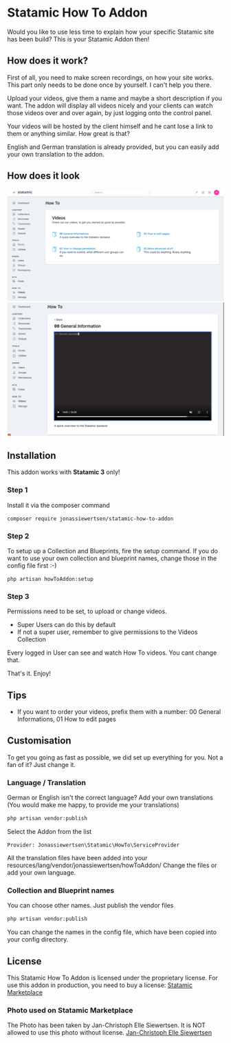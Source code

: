 # Statamic How To Addon

Would you like to use less time to explain how your specific Statamic site has been build? This is your Statamic Addon then!

## How does it work?

First of all, you need to make screen recordings, on how your site works. This part only needs to be done once by 
yourself. I can't help you there.

Upload your videos, give them a name and maybe a short description if you want. The addon will display all videos nicely 
and your clients can watch those videos over and over again, by just logging onto the control panel. 

Your videos will be hosted by the client himself and he cant lose a link to them or anything similar. How great is that?

English and German translation is already provided, but you can easily add your own translation to the addon. 

## How does it look

<img src="https://github.com/jonassiewertsen/statamic-how-to-addon/blob/master/HowToAddon-index.png?raw=true" alt="How To Addon Overview">

<img src="https://github.com/jonassiewertsen/statamic-how-to-addon/blob/master/HowToAddon-show.png?raw=true" alt="How To Addon Single Video">

## Installation 

This addon works with **Statamic 3** only!

### Step 1

Install it via the composer command
```
composer require jonassiewertsen/statamic-how-to-addon
```

### Step 2

To setup up a Collection and Blueprints, fire the setup command.
If you do want to use your own collection and blueprint names, change those in the config file first :-)

```
php artisan howToAddon:setup
```

### Step 3
Permissions need to be set, to upload or change videos. 
- Super Users can do this by default
- If not a super user, remember to give permissions to the Videos Collection

Every logged in User can see and watch How To videos. You cant change that.

That's it. Enjoy!

## Tips

- If you want to order your videos, prefix them with a number: 00 General Informations, 01 How to edit pages  

## Customisation

To get you going as fast as possible, we did set up everything for you. Not a fan of it? Just change it.

### Language / Translation

German or English isn't the correct language? Add your own translations (You would make me happy, to provide me your translations)

```php
php artisan vendor:publish
```

Select the Addon from the list
```
Provider: Jonassiewertsen\Statamic\HowTo\ServiceProvider
```

All the translation files have been added into your resources/lang/vendor/jonassiewertsen/howToAddon/
Change the files or add your own language.

### Collection and Blueprint names

You can choose other names. Just publish the vendor files

```php
php artisan vendor:publish
```

You can change the names in the config file, which have been copied into your config directory.

## License
This Statamic How To Addon is licensed under the proprietary license. For use this addon in production, you need 
to buy a license:
[Statamic Marketplace](https://statamic.com/seller/products/how-to-addon/variants/219/preview)

### Photo used on Statamic Marketplace
The Photo has been taken by Jan-Christoph Elle Siewertsen. It is NOT allowed to use this photo without license. 
[Jan-Christoph Elle Siewertsen](http://janchristophelle.com/)
